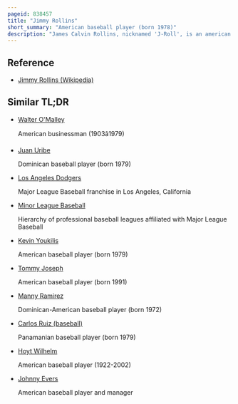 ```yaml
---
pageid: 838457
title: "Jimmy Rollins"
short_summary: "American baseball player (born 1978)"
description: "James Calvin Rollins, nicknamed 'J-Roll', is an american former professional Baseball Shortstop, who played in Major League Baseball for the Philadelphia Phillies, Los Angeles Dodgers, and Chicago White Sox."
---
```


## Reference

- [Jimmy Rollins (Wikipedia)](https://en.wikipedia.org/?curid=838457)

## Similar TL;DR

- [Walter O'Malley](/tldr/en/walter-omalley)

  American businessman (1903â1979)

- [Juan Uribe](/tldr/en/juan-uribe)

  Dominican baseball player (born 1979)

- [Los Angeles Dodgers](/tldr/en/los-angeles-dodgers)

  Major League Baseball franchise in Los Angeles, California

- [Minor League Baseball](/tldr/en/minor-league-baseball)

  Hierarchy of professional baseball leagues affiliated with Major League Baseball

- [Kevin Youkilis](/tldr/en/kevin-youkilis)

  American baseball player (born 1979)

- [Tommy Joseph](/tldr/en/tommy-joseph)

  American baseball player (born 1991)

- [Manny Ramirez](/tldr/en/manny-ramirez)

  Dominican-American baseball player (born 1972)

- [Carlos Ruiz (baseball)](/tldr/en/carlos-ruiz-baseball)

  Panamanian baseball player (born 1979)

- [Hoyt Wilhelm](/tldr/en/hoyt-wilhelm)

  American baseball player (1922-2002)

- [Johnny Evers](/tldr/en/johnny-evers)

  American baseball player and manager
